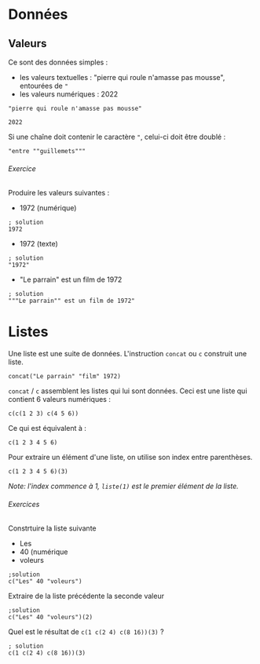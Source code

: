 # Données

## Valeurs
Ce sont des données simples :
 - les valeurs textuelles : "pierre qui roule n'amasse pas mousse", entourées de `"`
 - les valeurs numériques : 2022

```hey
"pierre qui roule n'amasse pas mousse"
```

```hey
2022
```

Si une chaîne doit contenir le caractère `"`, celui-ci doit être doublé :

```hey
"entre ""guillemets"""
```

###### Exercice
Produire les valeurs suivantes :
 - 1972 (numérique)
```hey
; solution
1972
```
 - 1972 (texte)
```hey
; solution
"1972"
```
 - "Le parrain" est un film de 1972
```hey
; solution
"""Le parrain"" est un film de 1972"
```

# Listes
Une liste est une suite de données. L'instruction `concat` ou `c` construit une liste.

```hey
concat("Le parrain" "film" 1972)
```

`concat` / `c` assemblent les listes qui lui sont données.
Ceci est une liste qui contient 6 valeurs numériques :
```hey
c(c(1 2 3) c(4 5 6))
```
Ce qui est équivalent à :
```hey
c(1 2 3 4 5 6)
```

Pour extraire un élément d'une liste, on utilise son index entre parenthèses.
```hey
c(1 2 3 4 5 6)(3)
```
*Note: l'index commence à 1, `liste(1)` est le premier élément de la liste.*

###### Exercices
Constrtuire la liste suivante
 - Les
 - 40 (numérique
 - voleurs

```hey
;solution
c("Les" 40 "voleurs")
```

Extraire de la liste précédente la seconde valeur
```hey
;solution
c("Les" 40 "voleurs")(2)
```

Quel est le résultat de `c(1 c(2 4) c(8 16))(3)` ?
```hey
; solution
c(1 c(2 4) c(8 16))(3)
```
